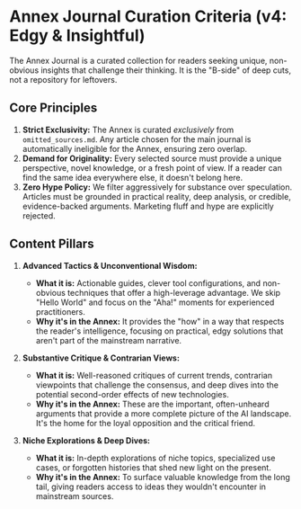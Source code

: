 # Annex Journal Curation Criteria (v4: Edgy & Insightful)

The Annex Journal is a curated collection for readers seeking unique, non-obvious insights that challenge their thinking. It is the "B-side" of deep cuts, not a repository for leftovers.

## Core Principles

1.  **Strict Exclusivity:** The Annex is curated *exclusively* from `omitted_sources.md`. Any article chosen for the main journal is automatically ineligible for the Annex, ensuring zero overlap.
2.  **Demand for Originality:** Every selected source must provide a unique perspective, novel knowledge, or a fresh point of view. If a reader can find the same idea everywhere else, it doesn't belong here.
3.  **Zero Hype Policy:** We filter aggressively for substance over speculation. Articles must be grounded in practical reality, deep analysis, or credible, evidence-backed arguments. Marketing fluff and hype are explicitly rejected.

## Content Pillars

1.  **Advanced Tactics & Unconventional Wisdom:**
    - **What it is:** Actionable guides, clever tool configurations, and non-obvious techniques that offer a high-leverage advantage. We skip "Hello World" and focus on the "Aha!" moments for experienced practitioners.
    - **Why it's in the Annex:** It provides the "how" in a way that respects the reader's intelligence, focusing on practical, edgy solutions that aren't part of the mainstream narrative.

2.  **Substantive Critique & Contrarian Views:**
    - **What it is:** Well-reasoned critiques of current trends, contrarian viewpoints that challenge the consensus, and deep dives into the potential second-order effects of new technologies.
    - **Why it's in the Annex:** These are the important, often-unheard arguments that provide a more complete picture of the AI landscape. It's the home for the loyal opposition and the critical friend.

3.  **Niche Explorations & Deep Dives:**
    - **What it is:** In-depth explorations of niche topics, specialized use cases, or forgotten histories that shed new light on the present.
    - **Why it's in the Annex:** To surface valuable knowledge from the long tail, giving readers access to ideas they wouldn't encounter in mainstream sources.